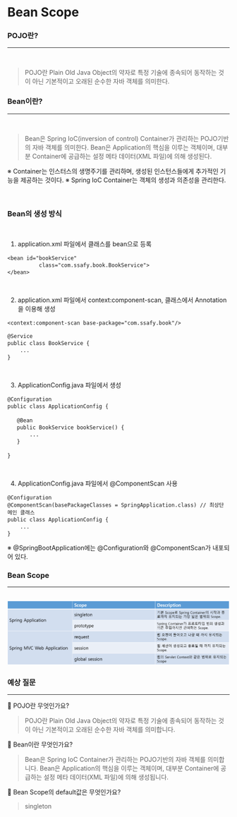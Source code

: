 # Bean Scope

### **POJO란?**

---

<br>

> POJO란 Plain Old Java Object의 약자로 특정 기술에 종속되어 동작하는 것이 아닌 기본적이고 오래된 순수한 자바 객체를 의미한다.

### **Bean이란?**

---

<br>

> Bean은 Spring IoC(inversion of control) Container가 관리하는 POJO기반의 자바 객체를 의미한다. Bean은 Application의 핵심을 이루는 객체이며, 대부분 Container에 공급하는 설정 메타 데이터(XML 파일)에 의해 생성된다.

※ Container는 인스터스의 생명주기를 관리하며, 생성된 인스턴스들에게 추가적인 기능을 제공하는 것이다.
※ Spring IoC Container는 객체의 생성과 의존성을 관리한다.

<br>

### **Bean의 생성 방식**

<br>

1. application.xml 파일에서 클래스를 bean으로 등록

```
<bean id="bookService"
          class="com.ssafy.book.BookService">
</bean>
```

<br>

2. application.xml 파일에서 context:component-scan, 클래스에서 Annotation을 이용해 생성

```
<context:component-scan base-package="com.ssafy.book"/>
```

```
@Service
public class BookService {
    ...
}
```

<br>

3. ApplicationConfig.java 파일에서 생성

```
@Configuration
public class ApplicationConfig {

   @Bean
   public BookService bookService() {
       ...
   }

}
```

<br>

4. ApplicationConfig.java 파일에서 @ComponentScan 사용

```
@Configuration
@ComponentScan(basePackageClasses = SpringApplication.class) // 최상단 메인 클래스
public class ApplicationConfig {
    ...
}
```

※ @SpringBootApplication에는 @Configuration와 @ComponentScan가 내포되어 있다.

### **Bean Scope**

---

<br>

<img src="./images/Bean/bean-scope.png">

<br>

### 예상 질문

---

📌 POJO란 무엇인가요?

> POJO란 Plain Old Java Object의 약자로 특정 기술에 종속되어 동작하는 것이 아닌 기본적이고 오래된 순수한 자바 객체를 의미합니다.

📌 Bean이란 무엇인가요?

> Bean은 Spring IoC Container가 관리하는 POJO기반의 자바 객체를 의미합니다. Bean은 Application의 핵심을 이루는 객체이며, 대부분 Container에 공급하는 설정 메타 데이터(XML 파일)에 의해 생성됩니다.

📌 Bean Scope의 default값은 무엇인가요?

> singleton

 <br>

 <br>
